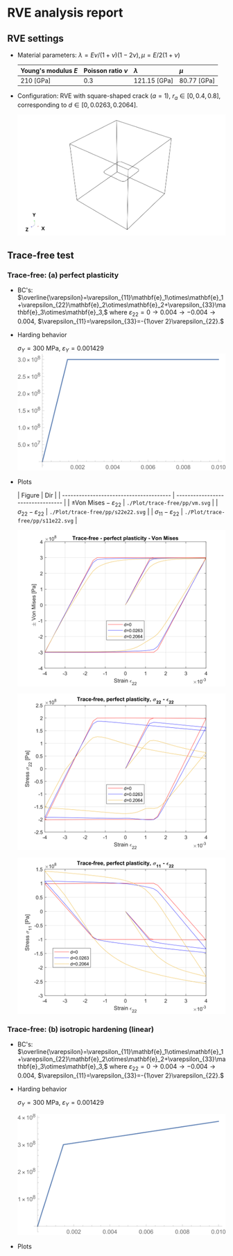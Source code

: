 # RVE analysis report

## RVE settings

* Material parameters: $\lambda=E\nu/(1+\nu)(1-2\nu),\mu=E/2(1+\nu)$

  | Young's modulus $E$ | Poisson ratio $\nu$ | $\lambda$    | $\mu$       |
  | ------------------- | ------------------- | ------------ | ----------- |
  | 210 [GPa]           | 0.3                 | 121.15 [GPa] | 80.77 [GPa] |

* Configuration: RVE with square-shaped crack ($a=1$), $r_a\in[0,0.4,0.8]$, corresponding to $d\in[0,0.0263,0.2064].$

  ![config](./Plot/config/config.svg)

## Trace-free test

### Trace-free: (a) perfect plasticity

* BC's: $\overline{\varepsilon}=\varepsilon_{11}\mathbf{e}_1\otimes\mathbf{e}_1+\varepsilon_{22}\mathbf{e}_2\otimes\mathbf{e}_2+\varepsilon_{33}\mathbf{e}_3\otimes\mathbf{e}_3,$ where $\varepsilon_{22}=0\rightarrow0.004\rightarrow-0.004\rightarrow0.004,$
$\varepsilon_{11}=\varepsilon_{33}=-{1\over 2}\varepsilon_{22}.$

* Harding behavior
  
  $\sigma_Y=300$ MPa, $\varepsilon_Y=0.001429$
  ![config](./Plot/hardening_plots/hardening_pp.svg)

* Plots
  
  | Figure                                  | Dir                               |
| --------------------------------------- | --------------------------------- |
  | $\pm\text{Von Mises} -\varepsilon_{22}$ | `./Plot/trace-free/pp/vm.svg`     |
  | $\sigma_{22}-\varepsilon_{22}$          | `./Plot/trace-free/pp/s22e22.svg` |
  | $\sigma_{11}-\varepsilon_{22}$          | `./Plot/trace-free/pp/s11e22.svg` |
  
  ![](./Plot/trace-free/pp/vm.svg)
  
  ![](./Plot/trace-free/pp/s22e22.svg)
  
  ![](./Plot/trace-free/pp/s11e22.svg)
  

### Trace-free: (b)  isotropic hardening (linear)

* BC's: $\overline{\varepsilon}=\varepsilon_{11}\mathbf{e}_1\otimes\mathbf{e}_1+\varepsilon_{22}\mathbf{e}_2\otimes\mathbf{e}_2+\varepsilon_{33}\mathbf{e}_3\otimes\mathbf{e}_3,$ where $\varepsilon_{22}=0\rightarrow0.004\rightarrow-0.004\rightarrow0.004,$
  $\varepsilon_{11}=\varepsilon_{33}=-{1\over 2}\varepsilon_{22}.$

* Harding behavior

  $\sigma_Y=300$ MPa, $\varepsilon_Y=0.001429$

  ![](./Plot/hardening_plots/hardening_iso_li.svg)

* Plots

